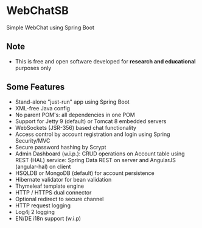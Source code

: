 # WebChatSB
Simple WebChat using Spring Boot

## Note
* This is free and open software developed for **research and educational** purposes only

## Some Features
* Stand-alone "just-run" app using Spring Boot
* XML-free Java config
* No parent POM's: all dependencies in one POM
* Support for Jetty 9 (default) or Tomcat 8 embedded servers
* WebSockets (JSR-356) based chat functionality 
* Access control by account registration and login using Spring Security/MVC
* Secure password hashing by Scrypt
* Admin Dashboard (w.i.p.): CRUD operations on Account table using REST (HAL) service:
  Spring Data REST on server and AngularJS (angular-hal) on client
* HSQLDB or MongoDB (default) for account persistence
* Hibernate validator for bean validation
* Thymeleaf template engine
* HTTP / HTTPS dual connector
* Optional redirect to secure channel
* HTTP request logging
* Log4j 2 logging
* EN/DE i18n support (w.i.p)


